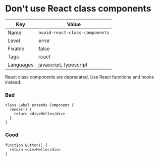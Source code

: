 # Don't use React class components

| Key       | Value                          |
| --------- | ------------------------------ |
| Name      | `avoid-react-class-components` |
| Level     | error                          |
| Fixable   | false                          |
| Tags      | react                          |
| Languages | javascript, typescript         |

React class components are deprecated. Use React functions and hooks instead.

### Bad

```tsx
class Label extends Component {
  render() {
    return <div>Hello</div>
  }
}
```

### Good

```tsx
function Button() {
  return <div>Hello</div>
}
```
